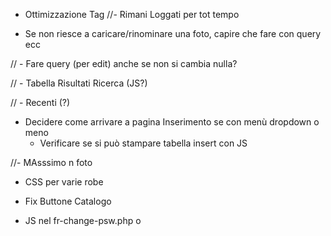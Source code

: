 - Ottimizzazione Tag 
                            //- Rimani Loggati per tot tempo

- Se non riesce a caricare/rinominare una foto, capire che fare con query ecc

// - Fare query (per edit) anche se non si cambia nulla?

// - Tabella Risultati Ricerca (JS?)

// - Recenti (?)

- Decidere come arrivare a pagina Inserimento se con menù dropdown o meno
    - Verificare se si può stampare tabella insert con JS

//- MAsssimo n foto

- CSS per varie robe

- Fix Buttone Catalogo


- JS nel fr-change-psw.php o
